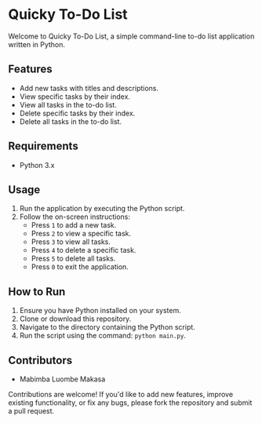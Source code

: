 # Quicky To-Do List

Welcome to Quicky To-Do List, a simple command-line to-do list application written in Python.

## Features
- Add new tasks with titles and descriptions.
- View specific tasks by their index.
- View all tasks in the to-do list.
- Delete specific tasks by their index.
- Delete all tasks in the to-do list.

## Requirements
- Python 3.x

## Usage
1. Run the application by executing the Python script.
2. Follow the on-screen instructions:
   - Press `1` to add a new task.
   - Press `2` to view a specific task.
   - Press `3` to view all tasks.
   - Press `4` to delete a specific task.
   - Press `5` to delete all tasks.
   - Press `0` to exit the application.

## How to Run
1. Ensure you have Python installed on your system.
2. Clone or download this repository.
3. Navigate to the directory containing the Python script.
4. Run the script using the command: `python main.py`.

## Contributors
- Mabimba Luombe Makasa

Contributions are welcome! If you'd like to add new features, improve existing functionality, or fix any bugs, please fork the repository and submit a pull request.
